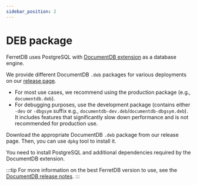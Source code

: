 ```yaml
---
sidebar_position: 2
---
```


# DEB package

FerretDB uses PostgreSQL with [DocumentDB extension](https://github.com/microsoft/documentdb) as a database engine.

We provide different DocumentDB `.deb` packages for various deployments on our [release page](https://github.com/FerretDB/documentdb/releases/).

- For most use cases, we recommend using the production package (e.g., `documentdb.deb`).
- For debugging purposes, use the development package (contains either `-dev` or `-dbgsym` suffix e.g., `documentdb-dev.deb`/`documentdb-dbgsym.deb`).
  It includes features that significantly slow down performance and is not recommended for production use.

Download the appropriate DocumentDB `.deb` package from our release page.
Then, you can use `dpkg` tool to install it.

You need to install PostgreSQL and additional dependencies required by the DocumentDB extension.

:::tip
For more information on the best FerretDB version to use, see the [DocumentDB release notes](https://github.com/FerretDB/documentdb/releases/).
:::
